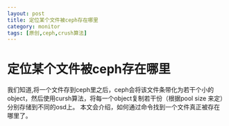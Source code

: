 ```yaml
---
layout: post
title: 定位某个文件被ceph存在哪里
category: monitor
tags: [原创,ceph,crush算法]
---
```

# 定位某个文件被ceph存在哪里

我们知道,将一个文件存到ceph里之后，ceph会将该文件条带化为若干个小的object，然后使用cursh算法，将每一个object复制若干份（根据pool size 来定）分别存储到不同的osd上。
本文会介绍，如何通过命令找到一个文件真正被存在哪里了。

